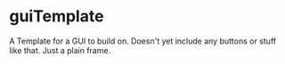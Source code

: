 # guiTemplate
A Template for a GUI to build on. Doesn't yet include any buttons or stuff like that. Just a plain frame.
